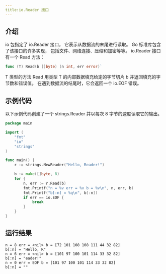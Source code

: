 ```yaml
---
title:io.Reader 接口
---
```


## 介绍

io 包指定了 io.Reader 接口， 它表示从数据流的末尾进行读取。
Go 标准库包含了该接口的许多实现， 包括文件、网络连接、压缩和加密等等。
io.Reader 接口有一个 Read 方法：

```go
func (T) Read(b []byte) (n int, err error)`
```

T 类型的方法 Read 用类型 T 的内部数据填充给定的字节切片 b 并返回填充的字节数和错误值。 在遇到数据流的结尾时，它会返回一个 io.EOF 错误。

## 示例代码

以下示例代码创建了一个 strings.Reader 并以每次 8 字节的速度读取它的输出。

```go
package main

import (
	"fmt"
	"io"
	"strings"
)

func main() {
	r := strings.NewReader("Hello, Reader!")

	b := make([]byte, 8)
	for {
		n, err := r.Read(b)
		fmt.Printf("n = %v err = %v b = %v\n", n, err, b)
		fmt.Printf("b[:n] = %q\n", b[:n])
		if err == io.EOF {
			break
		}
	}
}
```

## 运行结果

```
n = 8 err = <nil> b = [72 101 108 108 111 44 32 82]
b[:n] = "Hello, R"
n = 6 err = <nil> b = [101 97 100 101 114 33 32 82]
b[:n] = "eader!"
n = 0 err = EOF b = [101 97 100 101 114 33 32 82]
b[:n] = ""
```

